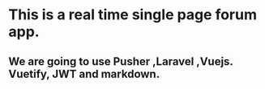 # This is a real time single page forum app.

## We are going to use Pusher ,Laravel ,Vuejs. Vuetify, JWT and markdown.